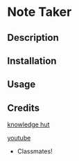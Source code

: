 # Note Taker

## Description 

## Installation 

## Usage 

## Credits

[knowledge hut](https://www.knowledgehut.com/blog/web-development/npm-install-fs-in-node-js)

[youtube](https://www.youtube.com/watch?v=SccSCuHhOw0&t=476s)

- Classmates!